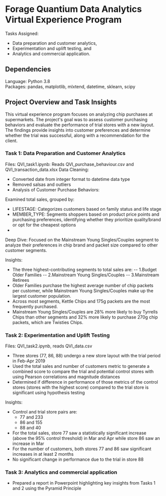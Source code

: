 # Forage Quantium Data Analytics Virtual Experience Program
Tasks Assigned: 
- Data preparation and customer analytics,
- Experimentation and uplift testing, and
- Analytics and commercial application.

## Dependencies
Language: Python 3.8 \
Packages: pandas, matplotlib, mlxtend, datetime, sklearn, scipy

## Project Overview and Task Insights 
This virtual experience program focuses on analyzing chip purchases at supermarkets. The project's goal was to assess customer purchasing behaviors and evaluate the performance of trial stores with a new layout. The findings provide insights into customer preferences and determine whether the trial was successful, along with a recommendation for the client.

### Task 1: Data Preparation and Customer Analytics
Files:
QVI_task1.ipynb: Reads QVI_purchase_behaviour.csv and QVI_transaction_data.xlsx
Data Cleaning:
- Converted date from integer format to datetime data type
- Removed salsas and outliers
- Analysis of Customer Purchase Behaviors:

Examined total sales, grouped by:
- LIFESTAGE: Categorizes customers based on family status and life stage
- MEMBER_TYPE: Segments shoppers based on product price points and purchasing preferences, identifying whether they prioritize quality/brand or opt for the cheapest options
- 
Deep Dive:
Focused on the Mainstream Young Singles/Couples segment to analyze their preferences in chip brand and packet size compared to other customer segments.

Insights:
- The three highest-contributing segments to total sales are:
-- 1.Budget Older Families
-- 2.Mainstream Young Singles/Couples
-- 3.Mainstream Retirees
- Older Families purchase the highest average number of chip packets per customer, while Mainstream Young Singles/Couples make up the largest customer population.
- Across most segments, Kettle Chips and 175g packets are the most frequently purchased.
- Mainstream Young Singles/Couples are 28% more likely to buy Tyrrells Chips than other segments and 32% more likely to purchase 270g chip packets, which are Twisties Chips.

### Task 2: Experimentation and Uplift Testing
Files: QVI_task2.ipynb, reads QVI_data.csv
- Three stores (77, 86, 88) undergo a new store layout with the trial period in Feb-Apr 2019
- Used the total sales and number of customers metric to generate a combined score to compare the trial and potential control stores with using Pearson correlations and magnitude distances
- Determined if difference in performance of those metrics of the control stores (stores with the highest score) compared to the trial store is significant using hypothesis testing 

Insights:
- Control and trial store pairs are:
  - 77 and 233
  - 86 and 155
  - 88 and 40
- For the total sales, store 77 saw a statistically significant increase (above the 95% control threshold) in Mar and Apr while store 86 saw an increase in Mar
- For the number of customers, both stores 77 and 86 saw significant increases in at least 2 months
- No significant change in performance due to the trial in store 88

### Task 3: Analytics and commercial application
- Prepared a report in Powerpoint highlighting key insights from Tasks 1 and 2 using the Pyramid Principle


